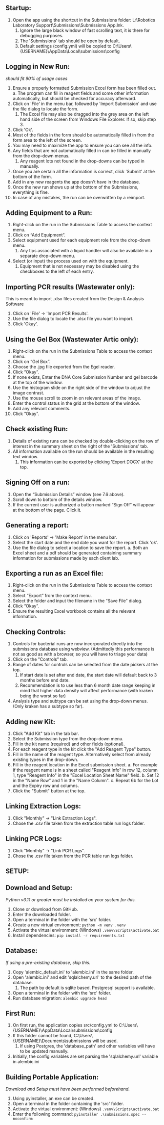 ## Startup:
1. Open the app using the shortcut in the Submissions folder: L:\Robotics Laboratory Support\Submissions\Submissions App.lnk.
   1. Ignore the large black window of fast scrolling text, it is there for debugging purposes.
   2. The 'Submissions' tab should be open by default.
   3. Default settings (config.yml) will be copied to C:\Users\\{USERNAME}\AppData\Local\submissions\config

## Logging in New Run:
*should fit 90% of usage cases*

1. Ensure a properly formatted Submission Excel form has been filled out. 
    a. The program can fill in reagent fields and some other information automatically, but should be checked for accuracy afterward.
2. Click on 'File' in the menu bar, followed by 'Import Submission' and use the file dialog to locate the form.
   1.  The Excel file may also be dragged into the grey area on the left hand side of the screen from Windows File Explorer. If so, skip step 3. 
3. Click 'Ok'.
4. Most of the fields in the form should be automatically filled in from the form area to the left of the screen.
5. You may need to maximize the app to ensure you can see all the info.
6. Any fields that are not automatically filled in can be filled in manually from the drop-down menus.
	1. Any reagent lots not found in the drop-downs can be typed in manually.
7. Once you are certain all the information is correct, click 'Submit' at the bottom of the form.
8. Add in any new reagents the app doesn't have in the database.
9. Once the new run shows up at the bottom of the Submissions, everything is fine.
10. In case of any mistakes, the run can be overwritten by a reimport.

## Adding Equipment to a Run:

1. Right-click on the run in the Submissions Table to access the context menu.
2. Click on “Add Equipment”.
3. Select equipment used for each equipment role from the drop-down menu.
   1. Any tips associated with a liquid handler will also be available in a separate drop-down menu.
4. Select (or input) the process used on with the equipment.
   1. Equipment that is not necessary may be disabled using the checkboxes to the left of each entry.

## Importing PCR results (Wastewater only):

This is meant to import .xlsx files created from the Design & Analysis Software

1. Click on 'File' -> 'Import PCR Results'.
2. Use the file dialog to locate the .xlsx file you want to import.
3. Click 'Okay'.

## Using the Gel Box (Wastewater Artic only):

1.  Right-click on the run in the Submissions Table to access the context menu.
2.  Click on “Gel Box”.
3.  Choose the .jpg file exported from the Egel reader.
4.  Click “Okay”.
5.  If none exists, Enter the DNA Core Submission Number and gel barcode at the top of the window.
6.  Use the histogram slide on the right side of the window to adjust the image contrast.
7.  Use the mouse scroll to zoom in on relevant areas of the image.
8.  Enter the control status in the grid at the bottom of the window.
9.  Add any relevant comments.
10.	Click “Okay”.

## Check existing Run:

1. Details of existing runs can be checked by double-clicking on the row of interest in the summary sheet on the right of the 'Submissions' tab.
2. All information available on the run should be available in the resulting text window. 
   1. This information can be exported by clicking 'Export DOCX' at the top.

## Signing Off on a run:

1.	Open the “Submission Details” window (see 7.6 above).
2.	Scroll down to bottom of the details window.
3.	If the current user is authorized a button marked “Sign Off” will appear at the bottom of the page. Click it.

## Generating a report:

1. Click on 'Reports' -> 'Make Report' in the menu bar.
2. Select the start date and the end date you want for the report. Click 'ok'.
3. Use the file dialog to select a location to save the report.
	a. Both an Excel sheet and a pdf should be generated containing summary information for submissions made by each client lab.

## Exporting a run as an Excel file:

1.	Right-click on the run in the Submissions Table to access the context menu.
2.	Select “Export” from the context menu.
3.	Select the folder and input the filename in the “Save File” dialog.
4.	Click “Okay”.
5.	Ensure the resulting Excel workbook contains all the relevant information.

	
## Checking Controls:

1. Controls for bacterial runs are now incorporated directly into the submissions database using webview. (Admittedly this performance is not as good as with a browser, so you will have to triage your data)
2. Click on the "Controls" tab.
3. Range of dates for controls can be selected from the date pickers at the top.
	1. If start date is set after end date, the start date will default back to 3 months before end date.
	2. Recommendation is to use less than 6 month date range keeping in mind that higher data density will affect performance (with kraken being the worst so far)
4. Analysis type and subtype can be set using the drop-down menus. (Only kraken has a subtype so far).

## Adding new Kit:

1. Click "Add Kit" tab in the tab bar.
2. Select the Submission type from the drop-down menu.
3. Fill in the kit name (required) and other fields (optional).
4. For each reagent type in the kit click the "Add Reagent Type" button.
5. Fill in the name of the reagent type. Alternatively select from already existing types in the drop-down.
6. Fill in the reagent location in the Excel submission sheet.
	a. For example if the reagent name is in a sheet called "Reagent Info" in row 12, column 1, type "Reagent Info" in the "Excel Location Sheet Name" field. 
	b. Set 12 in the "Name Row" and 1 in the "Name Column".
	c. Repeat 6b for the Lot and the Expiry row and columns.
7. Click the "Submit" button at the top.

## Linking Extraction Logs:

1. Click "Monthly" -> "Link Extraction Logs".
2. Chose the .csv file taken from the extraction table run logs folder.

## Linking PCR Logs:
1. Click "Monthly" -> "Link PCR Logs".
2. Chose the .csv file taken from the PCR table run logs folder.

## SETUP:

## Download and Setup:
*Python v3.11 or greater must be installed on your system for this.*

1. Clone or download from GitHub.
2. Enter the downloaded folder.
3. Open a terminal in the folder with the 'src' folder.
4. Create a new virtual environment: ```python -m venv .venv```
5. Activate the virtual environment: (Windows) ```.venv\Scripts\activate.bat```
6. Install dependencies: ```pip install -r requirements.txt```

## Database:
*If using a pre-existing database, skip this.*

1. Copy 'alembic_default.ini' to 'alembic.ini' in the same folder.
2. Open 'alembic.ini' and edit 'sqlalchemy.url' to the desired path of the database.
   1. The path by default is sqlite based. Postgresql support is available.
3. Open a terminal in the folder with the 'src' folder.
4. Run database migration: ```alembic upgrade head```

## First Run:

1. On first run, the application copies src/config.yml to C:\Users\\{USERNAME}\AppData\Local\submissions\config
2. If this folder cannot be found, C:\Users\\{USERNAME}\Documents\submissions will be used.
   1. If using Postgres, the 'database_path' and other variables will have to be updated manually.
3. Initially, the config variables are set parsing the 'sqlalchemy.url' variable in alembic.ini

## Building Portable Application:
*Download and Setup must have been performed beforehand.*

1. Using pyinstaller, an exe can be created.
2. Open a terminal in the folder containing the 'src' folder.
3. Activate the virtual environment: (Windows) ```.venv\Scripts\activate.bat```
4. Enter the following command: ```pyinstaller .\submissions.spec --noconfirm```
